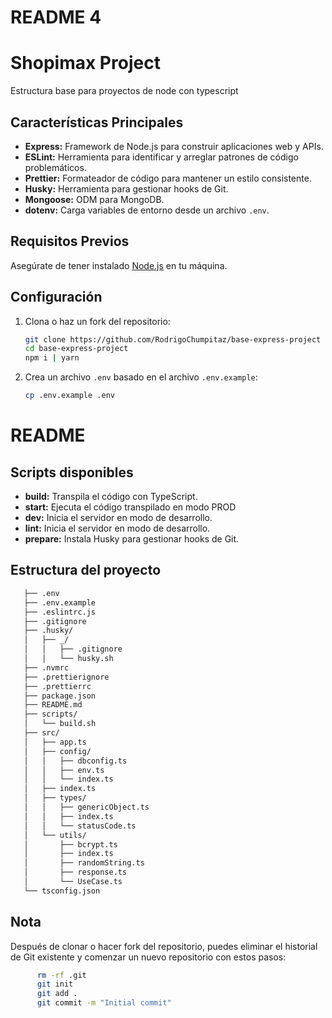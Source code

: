 
# README 4
# Shopimax Project

Estructura base para proyectos de node con typescript

## Características Principales

- **Express:** Framework de Node.js para construir aplicaciones web y APIs.
- **ESLint:** Herramienta para identificar y arreglar patrones de código problemáticos.
- **Prettier:** Formateador de código para mantener un estilo consistente.
- **Husky:** Herramienta para gestionar hooks de Git.
- **Mongoose:** ODM para MongoDB.
- **dotenv:** Carga variables de entorno desde un archivo `.env`.

## Requisitos Previos

Asegúrate de tener instalado [Node.js](https://nodejs.org/) en tu máquina.

## Configuración

1. Clona o haz un fork del repositorio:
   ```bash
   git clone https://github.com/RodrigoChumpitaz/base-express-project
   cd base-express-project
   npm i | yarn
   ```
2. Crea un archivo `.env` basado en el archivo `.env.example`:
   ```bash
   cp .env.example .env
   ```
# README
## Scripts disponibles

- **build:** Transpila el código con TypeScript.
- **start:** Ejecuta el código transpilado en modo PROD
- **dev:** Inicia el servidor en modo de desarrollo.
- **lint:** Inicia el servidor en modo de desarrollo.
- **prepare:** Instala Husky para gestionar hooks de Git.

## Estructura del proyecto

```bash
   ├── .env
   ├── .env.example
   ├── .eslintrc.js
   ├── .gitignore
   ├── .husky/
   │   ├── _/
   │   │   ├── .gitignore
   │   │   └── husky.sh
   ├── .nvmrc
   ├── .prettierignore
   ├── .prettierrc
   ├── package.json
   ├── README.md
   ├── scripts/
   │   └── build.sh
   ├── src/
   │   ├── app.ts
   │   ├── config/
   │   │   ├── dbconfig.ts
   │   │   ├── env.ts
   │   │   └── index.ts
   │   ├── index.ts
   │   ├── types/
   │   │   ├── genericObject.ts
   │   │   ├── index.ts
   │   │   └── statusCode.ts
   │   └── utils/
   │       ├── bcrypt.ts
   │       ├── index.ts
   │       ├── randomString.ts
   │       ├── response.ts
   │       └── UseCase.ts
   └── tsconfig.json
```

## Nota

Después de clonar o hacer fork del repositorio, puedes eliminar el historial de Git existente y comenzar un nuevo repositorio con estos pasos:

```bash
      rm -rf .git
      git init
      git add .
      git commit -m "Initial commit"
```
